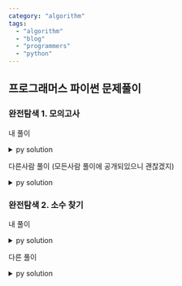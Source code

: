 ```yaml
---
category: "algorithm"
tags: 
  - "algorithm"
  - "blog"
  - "programmers"
  - "python"
---
```


## 프로그래머스 파이썬 문제풀이

### 완전탐색 1. 모의고사

내 풀이

<details><summary markdown="span">py solution</summary>

```py
import collections

def solution(answers):
    answer = []
    hits=[0,0,0]
    p1=[1,2,3,4,5,1,2,3,4,5]
    p2=[2,1,2,3,2,4,2,5]
    p3=[3,3,1,1,2,2,4,4,5,5]
    c1=collections.Counter()

    for i in range(len(answers)):
        cura=answers[i]
        if(cura==p1[i%len(p1)]):
            c1[0]+=1
        if(cura==p2[i%len(p2)]):
            c1[1]+=1
        if(cura==p3[i%len(p3)]):
            c1[2]+=1
    maxv=max(max(c1[0],c1[1]), c1[2])
    for i in range(3):
        if(maxv==c1[i]):
            answer.append(i+1)
    return answer
```

</details>

다른사람 풀이 (모든사람 풀이에 공개되있으니 괜찮겠지)

<details><summary markdown="span">py solution</summary>

다른 점:
1. 패턴 배열들을 따로 담지 않고 이중 p배열에 선언한 후 `enumerate`로 돌렸다.
2. `enumerate`를 적극적으로 활용 (iterable에 대해 idx, value 순으로 값을 가져오므로 귀찮게 `for i in range(len(list))`같이 쓸 필요가 없다!)
3. 배열의 최대값을 `max(list)`로 바로 얻었다. 이게 되는구나!
4. 최대값 갖는 사람 결과 배열을 list comprehension을 사용하여 생성

```py
def solution(answers):
    p = [[1, 2, 3, 4, 5],
         [2, 1, 2, 3, 2, 4, 2, 5],
         [3, 3, 1, 1, 2, 2, 4, 4, 5, 5]]
    s = [0] * len(p)

    for q, a in enumerate(answers):
        for i, v in enumerate(p):
            if a == v[q % len(v)]:
                s[i] += 1
    return [i + 1 for i, v in enumerate(s) if v == max(s)]
```

</details>


### 완전탐색 2. 소수 찾기

내 풀이

<details><summary markdown="span">py solution</summary>

처음에 에라토스테네스의 체를 비효율적인 방법으로 구현하여 틀림. (1~1천만까지 돌리면서 기존 소수로 나눠보기). 1천만 정도의 배열은 너무 크다고 생각했기 때문에 이렇게 했는데, 다른 구현을 보니 그냥 1천만짜리 set를 만들어서 지워나가는 식으로 되어있었다.

중복되지 않는 임의 길이 비복원 조합?? 을 만들기가 꽤나 까다로웠다.

```py

import itertools
from itertools import chain,combinations,permutations
sets=set()

lis=[]

def powerset(iterable):
    global sets
    "powerset([1,2,3]) --> () (1,) (2,) (3,) (1,2) (1,3) (2,3) (1,2,3)"
    s = list(iterable)
    for v in list(chain.from_iterable(permutations(s, r) for r in range(len(s)+1))):
        if(len(v)==0): continue
        val=int(''.join(map(str,list(v))))
        sets.add(val)

def solution(numbers):
    global lis
    answer = 0
    
    n=10000000
    prime=set([i for i in range(3, n+1, 2)])
    prime.add(2)
    for i in range(3, n+1, 2):
        if i in prime:
            prime-=set([i for i in range(i*2, n+1, i)])
    prime=list(prime)
    prime.sort()
    count=0
        
    arr=list(map(int,list(numbers)))
    lis=arr
    
    ps=powerset(lis)
    for i,v in enumerate(sets):
        left=0
        right=len(prime)-1
        while(left<right):
            mid=int((left+right)/2)
            if(prime[mid]==v):
                count+=1
                break
            if(prime[mid]<v):
                left=mid+1
            else:
                right=mid
        
    return count

```
</details>

다른 풀이

<details><summary markdown="span">py solution</summary>

이해하기도 어렵다. 어떻게 이렇게 짜는 걸까??

0. set를 사용하여 간결하게 표현. (`가능한 조합` - `모든 소수가 아닌 수`)가 답이 된다.
1. 모든 뽑기 수 조합을 길이 0~i~n-1 permutation set에 집어넣되, 중간에 문자열로 만들었다가 다시 숫자로 만들어서 빈 순열은 제외된다. 
2. 소수 계산할 때 제곱근까지만 계산한다.
3. 소수를 제외하는 계산을, 추가하는 방식이 아니라, set를 빼는방식으로 계산한다.
  모든 i에 대해, i는 빼지 않고, i*2부터 모든 수를 set에서 빼는 식으로 계산하다 보면 결국 set에는 소수만 남게 된다.

- `max(a)`로 `set`의 최대값을 얻을 수 있다
- `set`를 `range`로 초기화시킬 수 있다.

```py

from itertools import permutations
def solution(n):
    a = set()
    for i in range(len(n)):
        a |= set(map(int, map("".join, permutations(list(n), i + 1))))
    a -= set(range(0, 2))
    for i in range(2, int(max(a) ** 0.5) + 1):
        a -= set(range(i * 2, max(a) + 1, i))
    return len(a)
```

</details>

